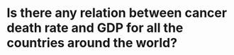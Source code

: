 # Is there any relation between cancer death rate and GDP for all the countries around the world?


